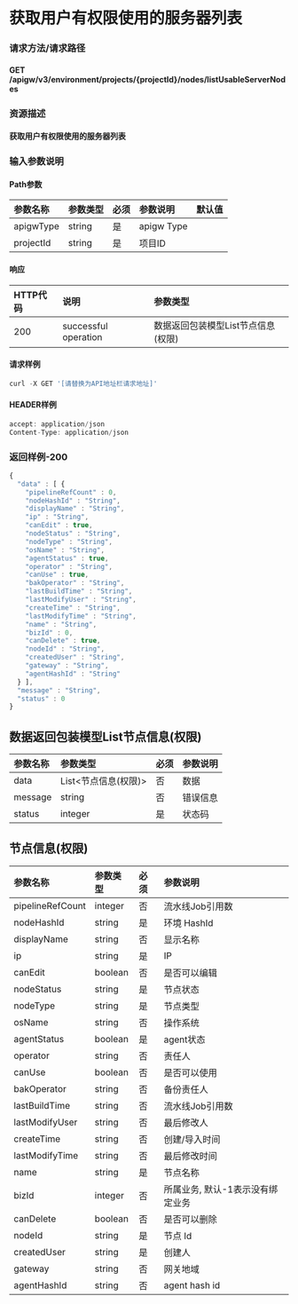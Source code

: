# 获取用户有权限使用的服务器列表

### 请求方法/请求路径

#### GET  /apigw/v3/environment/projects/{projectId}/nodes/listUsableServerNodes

### 资源描述

#### 获取用户有权限使用的服务器列表

### 输入参数说明

#### Path参数

| 参数名称 | 参数类型 | 必须 | 参数说明 | 默认值 |
| :--- | :--- | :--- | :--- | :--- |
| apigwType | string | 是 | apigw Type |  |
| projectId | string | 是 | 项目ID |  |

#### 响应

| HTTP代码 | 说明 | 参数类型 |
| :--- | :--- | :--- |
| 200 | successful operation | 数据返回包装模型List节点信息\(权限\) |

#### 请求样例

```javascript
curl -X GET '[请替换为API地址栏请求地址]'
```

#### HEADER样例

```javascript
accept: application/json
Content-Type: application/json
```

### 返回样例-200

```javascript
{
  "data" : [ {
    "pipelineRefCount" : 0,
    "nodeHashId" : "String",
    "displayName" : "String",
    "ip" : "String",
    "canEdit" : true,
    "nodeStatus" : "String",
    "nodeType" : "String",
    "osName" : "String",
    "agentStatus" : true,
    "operator" : "String",
    "canUse" : true,
    "bakOperator" : "String",
    "lastBuildTime" : "String",
    "lastModifyUser" : "String",
    "createTime" : "String",
    "lastModifyTime" : "String",
    "name" : "String",
    "bizId" : 0,
    "canDelete" : true,
    "nodeId" : "String",
    "createdUser" : "String",
    "gateway" : "String",
    "agentHashId" : "String"
  } ],
  "message" : "String",
  "status" : 0
}
```

## 数据返回包装模型List节点信息\(权限\)

| 参数名称 | 参数类型 | 必须 | 参数说明 |
| :--- | :--- | :--- | :--- |
| data | List&lt;节点信息\(权限\)&gt; | 否 | 数据 |
| message | string | 否 | 错误信息 |
| status | integer | 是 | 状态码 |

## 节点信息\(权限\)

| 参数名称 | 参数类型 | 必须 | 参数说明 |
| :--- | :--- | :--- | :--- |
| pipelineRefCount | integer | 否 | 流水线Job引用数 |
| nodeHashId | string | 是 | 环境 HashId |
| displayName | string | 否 | 显示名称 |
| ip | string | 是 | IP |
| canEdit | boolean | 否 | 是否可以编辑 |
| nodeStatus | string | 是 | 节点状态 |
| nodeType | string | 是 | 节点类型 |
| osName | string | 否 | 操作系统 |
| agentStatus | boolean | 是 | agent状态 |
| operator | string | 否 | 责任人 |
| canUse | boolean | 否 | 是否可以使用 |
| bakOperator | string | 否 | 备份责任人 |
| lastBuildTime | string | 否 | 流水线Job引用数 |
| lastModifyUser | string | 否 | 最后修改人 |
| createTime | string | 否 | 创建/导入时间 |
| lastModifyTime | string | 否 | 最后修改时间 |
| name | string | 是 | 节点名称 |
| bizId | integer | 否 | 所属业务, 默认-1表示没有绑定业务 |
| canDelete | boolean | 否 | 是否可以删除 |
| nodeId | string | 是 | 节点 Id |
| createdUser | string | 是 | 创建人 |
| gateway | string | 否 | 网关地域 |
| agentHashId | string | 否 | agent hash id |

